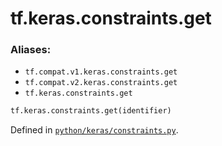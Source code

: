 <div itemscope itemtype="http://developers.google.com/ReferenceObject">
<meta itemprop="name" content="tf.keras.constraints.get" />
<meta itemprop="path" content="Stable" />
</div>

# tf.keras.constraints.get



### Aliases:

* `tf.compat.v1.keras.constraints.get`
* `tf.compat.v2.keras.constraints.get`
* `tf.keras.constraints.get`

``` python
tf.keras.constraints.get(identifier)
```



Defined in [`python/keras/constraints.py`](/code/stable/tensorflow/python/keras/constraints.py).

<!-- Placeholder for "Used in" -->
